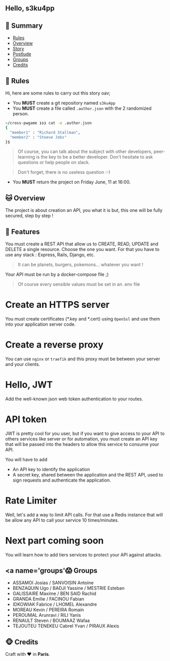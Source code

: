 ## Hello, s3ku4pp

## <a name='TOC'>🐼 Summary</a>

* [Rules](#rules)
* [Overview](#overview)
* [Story](#story)
* [Postlude](#postlude)
* [Groups](#groups)
* [Credits](#credits)

## <a name='overview'>🦊 Rules</a>

Hi, here are some rules to carry out this story oav;

* You **MUST** create a git repository named `s3ku4pp`
* You **MUST** create a file called `.author.json` with the 2 randomized person.

```sh
~/cross-pwgame ❯❯❯ cat -e .author.json
{
  "member1" : "Richard Stallman",
  "member2" : "Steeve Jobs"
}$
```

> Of course, you can talk about the subject with other developers, peer-learning is
> the key to be a better developer. Don't hesitate to ask questions or help people on slack.

> Don't forget, there is no useless question :-)

* You **MUST** return the project on Friday June, 11 at 16:00.

## <a name='overview'>🐱 Overview</a>

The project is about creation an API, you what it is but, this one will be fully secured, step by step !

## <a name='story'>🐨 Features</a>

You must create a REST API that allow us to CREATE, READ, UPDATE and DELETE a single resource. Choose the one you want.
For that you have to use any stack : Express, Rails, Django, etc. 

> It can be planets, burgers, pokemons... whatever you want !

Your API must be run by a docker-compose file ;)

> Of course every sensible values must be set in an .env file

# Create an HTTPS server

You must create certificates (\*.key and \*.cert) using `OpenSsl` and use them into your application server code.

# Create a reverse proxy

You can use `nginx` or `traefik` and this proxy must be between your server and your clients.

# Hello, JWT

Add the well-known json web token authentication to your routes.

# API token

JWT is pretty cool for you user, but if you want to give access to your API to others services like server or for automation, 
you must create an API key that will be passed into the headers to allow this service to consume your API.

You will have to add
- An API key to identify the application
- A secret key, shared between the application and the REST API, used to sign requests and authenticate the application.

# Rate Limiter

Well, let's add a way to limit API calls. For that use a Redis instance that will be allow any API to call your service 10 times/minutes.

# Next part coming soon

You will learn how to add tiers services to protect your API against attacks.

## <a name='groups'😱 Groups</a>

- ASSAMOI	Josias / SANVOISIN	Antoine
- BENZAQUIN	Ugo / BADJI	Yassine / MESTRIE	Esteban
- GALISSAIRE	Maxime / BEN SAID	Rachid
- GRANDA Emilie / FACINOU	Fabian
- IDKOWIAK	Fabrice / LHOMEL	Alexandre
- MOREAU	Kevin / PEREIRA	Romain
- PEROUMAL	Arunravi / RILI	Yanis
- RENAULT	Steven / BOUMAAZ	Wafaa
- TEJOUTEU TENEKEU	Cabrel Yvan / PIRAUX	Alexis

## <a name='credits'>🐵 Credits</a>

Craft with :heart: in **Paris**.
